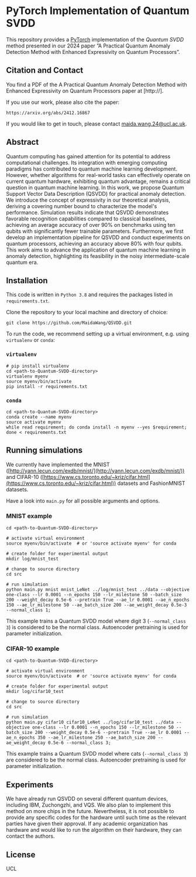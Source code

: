 # PyTorch Implementation of Quantum SVDD
This repository provides a [PyTorch](https://pytorch.org/) implementation of the *Quantum SVDD* method presented in our 2024 paper ”A Practical Quantum Anomaly Detection Method with Enhanced Expressivity on Quantum Processors”.


## Citation and Contact
You find a PDF of the A Practical Quantum Anomaly Detection Method with Enhanced Expressivity on Quantum Processors paper at 
[http://].

If you use our work, please also cite the paper:
```
https://arxiv.org/abs/2412.16867
```

If you would like to get in touch, please contact [maida.wang.24@ucl.ac.uk](mailto:maida.wang.24@ucl.ac.uk).


## Abstract
Quantum computing has gained attention for its potential to address computational challenges. 
Its integration with emerging computing paradigms has contributed to quantum machine learning development. 
However, whether algorithms for real-world tasks can effectively operate on current quantum hardware, exhibiting quantum advantage, remains a critical question in quantum machine learning. 
In this work, we propose Quantum Support Vector Data Description (QSVDD) for practical anomaly detection. 
We introduce the concept of expressivity in our theoretical analysis, deriving a covering number bound to characterize the model's performance. 
Simulation results indicate that QSVDD demonstrates favorable recognition capabilities compared to classical baselines, 
achieving an average accuracy of over 90\% on benchmarks using ten qubits with significantly fewer trainable parameters. 
Furthermore, we first develop an implementation pipeline for QSVDD and conduct experiments on quantum processors, 
achieving an accuracy above 80\% with four qubits. 
This work aims to advance the application of quantum machine learning in anomaly detection, 
highlighting its feasibility in the noisy intermediate-scale quantum era.


## Installation
This code is written in `Python 3.8` and requires the packages listed in `requirements.txt`.

Clone the repository to your local machine and directory of choice:
```
git clone https://github.com/MaidaWang/QSVDD.git
```

To run the code, we recommend setting up a virtual environment, e.g. using `virtualenv` or `conda`:

### `virtualenv`
```
# pip install virtualenv
cd <path-to-Quantum-SVDD-directory>
virtualenv myenv
source myenv/bin/activate
pip install -r requirements.txt
```

### `conda`
```
cd <path-to-Quantum-SVDD-directory>
conda create --name myenv
source activate myenv
while read requirement; do conda install -n myenv --yes $requirement; done < requirements.txt
```


## Running simulations

We currently have implemented the MNIST ([http://yann.lecun.com/exdb/mnist/](http://yann.lecun.com/exdb/mnist/)) and 
CIFAR-10 ([https://www.cs.toronto.edu/~kriz/cifar.html](https://www.cs.toronto.edu/~kriz/cifar.html)) datasets and 
FashionMNIST datasets.

Have a look into `main.py` for all possible arguments and options.

### MNIST example
```
cd <path-to-Quantum-SVDD-directory>

# activate virtual environment
source myenv/bin/activate  # or 'source activate myenv' for conda

# create folder for experimental output
mkdir log/mnist_test

# change to source directory
cd src

# run simulation
python main.py mnist mnist_LeNet ../log/mnist_test ../data --objective one-class --lr 0.0001 --n_epochs 150 --lr_milestone 50 --batch_size 200 --weight_decay 0.5e-6 --pretrain True --ae_lr 0.0001 --ae_n_epochs 150 --ae_lr_milestone 50 --ae_batch_size 200 --ae_weight_decay 0.5e-3 --normal_class 1;
```
This example trains a Quantum SVDD model where digit 3 (`--normal_class 3`) is considered to be the normal class. Autoencoder
pretraining is used for parameter initialization.

### CIFAR-10 example
```
cd <path-to-Quantum-SVDD-directory>

# activate virtual environment
source myenv/bin/activate  # or 'source activate myenv' for conda

# create folder for experimental output
mkdir log/cifar10_test

# change to source directory
cd src

# run simulation
python main.py cifar10 cifar10_LeNet ../log/cifar10_test ../data --objective one-class --lr 0.0001 --n_epochs 150 --lr_milestone 50 --batch_size 200 --weight_decay 0.5e-6 --pretrain True --ae_lr 0.0001 --ae_n_epochs 350 --ae_lr_milestone 250 --ae_batch_size 200 --ae_weight_decay 0.5e-6 --normal_class 3;
```
This example trains a Quantum SVDD model where cats (`--normal_class 3`) are considered to be the normal class. 
Autoencoder pretraining is used for parameter initialization.

## Experiments
We have already run QSVDD on several different quantum devices, including IBM, Zuchongzhi, and VQS. We also plan to implement this method on more chips in the future.
Nevertheless, it is not possible to provide any specific codes for the hardware until such time as the relevant parties have given their approval.
If any academic organization has hardware and would like to run the algorithm on their hardware, they can contact the authors.


## License
UCL
